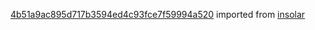 [4b51a9ac895d717b3594ed4c93fce7f59994a520](https://github.com/insolar/insolar/commit/4b51a9ac895d717b3594ed4c93fce7f59994a520) imported from [insolar](https://github.com/insolar/insolar)
